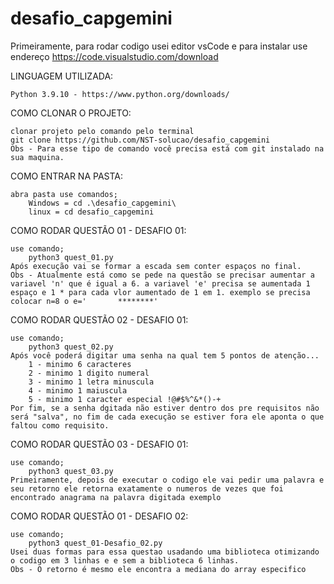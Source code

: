 # desafio_capgemini

Primeiramente, para rodar codigo usei editor vsCode e para instalar use endereço https://code.visualstudio.com/download

LINGUAGEM UTILIZADA:

    Python 3.9.10 - https://www.python.org/downloads/

COMO CLONAR O PROJETO:
    
    clonar projeto pelo comando pelo terminal
    git clone https://github.com/NST-solucao/desafio_capgemini
    Obs - Para esse tipo de comando você precisa está com git instalado na sua maquina.

COMO ENTRAR NA PASTA:

    abra pasta use comandos;
        Windows = cd .\desafio_capgemini\
        linux = cd desafio_capgemini

COMO RODAR QUESTÃO 01 - DESAFIO 01:
        
    use comando;
        python3 quest_01.py
    Após execução vai se formar a escada sem conter espaços no final.
    Obs - Atualmente está como se pede na questão se precisar aumentar a variavel 'n' que é igual a 6. a variavel 'e' precisa se aumentada 1 espaço e 1 * para cada vlor aumentado de 1 em 1. exemplo se precisa colocar n=8 o e='       ********'

COMO RODAR QUESTÃO 02 - DESAFIO 01:
        
    use comando;
        python3 quest_02.py
    Após você poderá digitar uma senha na qual tem 5 pontos de atenção... 
        1 - minimo 6 caracteres 
        2 - minimo 1 digito numeral
        3 - minimo 1 letra minuscula
        4 - minimo 1 maiuscula
        5 - minimo 1 caracter especial !@#$%^&*()-+
    Por fim, se a senha dgitada não estiver dentro dos pre requisitos não será "salva", no fim de cada execução se estiver fora ele aponta o que faltou como requisito.

COMO RODAR QUESTÃO 03 - DESAFIO 01:
        
    use comando;
        python3 quest_03.py
    Primeiramente, depois de executar o codigo ele vai pedir uma palavra e seu retorno ele retorna exatamente o numeros de vezes que foi encontrado anagrama na palavra digitada exemplo 


 COMO RODAR QUESTÃO 01 - DESAFIO 02:
        
    use comando;
        python3 quest_01-Desafio_02.py 
    Usei duas formas para essa questao usadando uma biblioteca otimizando o codigo em 3 linhas e e sem a biblioteca 6 linhas. 
    Obs - O retorno é mesmo ele encontra a mediana do array especifico
